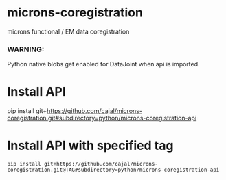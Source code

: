 # microns-coregistration
microns functional / EM data coregistration

### WARNING: 
Python native blobs get enabled for DataJoint when api is imported.

# Install API
pip install git+https://github.com/cajal/microns-coregistration.git#subdirectory=python/microns-coregistration-api

# Install API with specified tag
```
pip install git+https://github.com/cajal/microns-coregistration.git@TAG#subdirectory=python/microns-coregistration-api
```